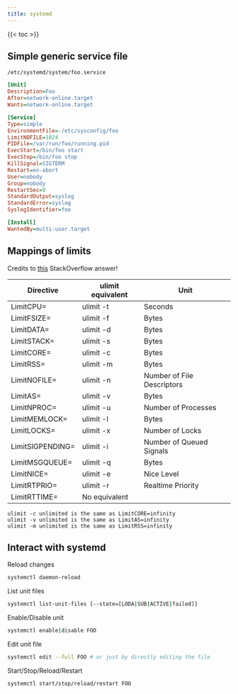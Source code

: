 ```yaml
---
title: systemd
---
```


{{< toc >}}

## Simple generic service file

`/etc/systemd/system/foo.service`

```ini
[Unit]
Description=Foo
After=network-online.target
Wants=network-online.target

[Service]
Type=simple
EnvironmentFile=-/etc/sysconfig/foo
LimitNOFILE=1024
PIDFile=/var/run/foo/running.pid
ExecStart=/bin/foo start
ExecStop=/bin/foo stop
KillSignal=SIGTERM
Restart=on-abort
User=nobody
Group=nobody
RestartSec=9
StandardOutput=syslog
StandardError=syslog
SyslogIdentifier=foo

[Install]
WantedBy=multi-user.target
```

## Mappings of limits

Credits to [this](https://unix.stackexchange.com/questions/345595/how-to-set-ulimits-on-service-with-systemd/345596#345596) StackOverflow answer!

| Directive        | ulimit equivalent | Unit                       |
| ---------------- | ----------------- | -------------------------- |
| LimitCPU=        | ulimit -t         | Seconds                    |
| LimitFSIZE=      | ulimit -f         | Bytes                      |
| LimitDATA=       | ulimit -d         | Bytes                      |
| LimitSTACK=      | ulimit -s         | Bytes                      |
| LimitCORE=       | ulimit -c         | Bytes                      |
| LimitRSS=        | ulimit -m         | Bytes                      |
| LimitNOFILE=     | ulimit -n         | Number of File Descriptors |
| LimitAS=         | ulimit -v         | Bytes                      |
| LimitNPROC=      | ulimit -u         | Number of Processes        |
| LimitMEMLOCK=    | ulimit -l         | Bytes                      |
| LimitLOCKS=      | ulimit -x         | Number of Locks            |
| LimitSIGPENDING= | ulimit -i         | Number of Queued Signals   |
| LimitMSGQUEUE=   | ulimit -q         | Bytes                      |
| LimitNICE=       | ulimit -e         | Nice Level                 |
| LimitRTPRIO=     | ulimit -r         | Realtime Priority          |
| LimitRTTIME=     | No equivalent     |

```
ulimit -c unlimited is the same as LimitCORE=infinity
ulimit -v unlimited is the same as LimitAS=infinity
ulimit -m unlimited is the same as LimitRSS=infinity
```

## Interact with systemd

Reload changes

```sh
systemctl daemon-reload
```

List unit files

```sh
systemctl list-unit-files [--state=[LODA|SUB|ACTIVE|failed]]
```

Enable/Disable unit

```sh
systemctl enable|disable FOO
```

Edit unit file

```sh
systemctl edit --full FOO # or just by directly editing the file
```

Start/Stop/Reload/Restart

```sh
systemctl start/stop/reload/restart FOO
```
